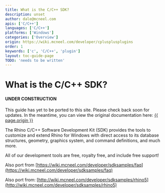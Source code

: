 ```yaml
---
title: What is the C/C++ SDK?
description: unset
author: dale@mcneel.com
apis: ['C/C++']
languages: ['C/C++']
platforms: ['Windows']
categories: ['Overview']
origin: https://wiki.mcneel.com/developer/cplusplusplugins
order: 1
keywords: ['c', 'C/C++', 'plugin']
layout: toc-guide-page
TODO: 'needs to be written'
---
```


# What is the C/C++ SDK?

<div class="bs-callout bs-callout-danger">
  <h4>UNDER CONSTRUCTION</h4>
  <p>This guide has yet to be ported to this site.  Please check back soon for updates.  
  In the meantime, you can view the original documentation here:
  <a href="{{ page.origin }}">{{ page.origin }}</a></p>
</div>

The Rhino C/C++ Software Development Kit (SDK) provides the tools to customize and extend Rhino for Windows with direct access to its database structures, geometry, graphics system, and command definitions, and much more.

All of our development tools are free, royalty free, and include free support!

Also port from [https://wiki.mcneel.com/developer/sdksamples/faq](https://wiki.mcneel.com/developer/sdksamples/faq)

Also port from:
[http://wiki.mcneel.com/developer/sdksamples/rhino5](http://wiki.mcneel.com/developer/sdksamples/rhino5)
